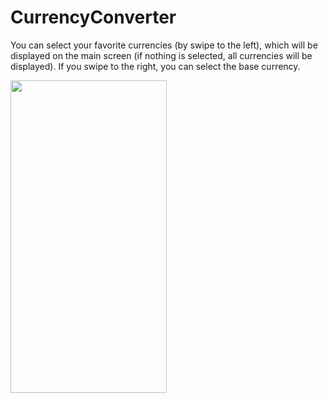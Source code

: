 # CurrencyConverter

You can select your favorite currencies (by swipe to the left), which will be displayed on the main screen (if nothing is selected, all currencies will be displayed). If you swipe to the right, you can select the base currency.


<img class="animated-gif" src="https://user-images.githubusercontent.com/97702399/177052623-5b337e39-6ba4-472a-8386-5114ee259de2.gif" height="500" width="250" >
